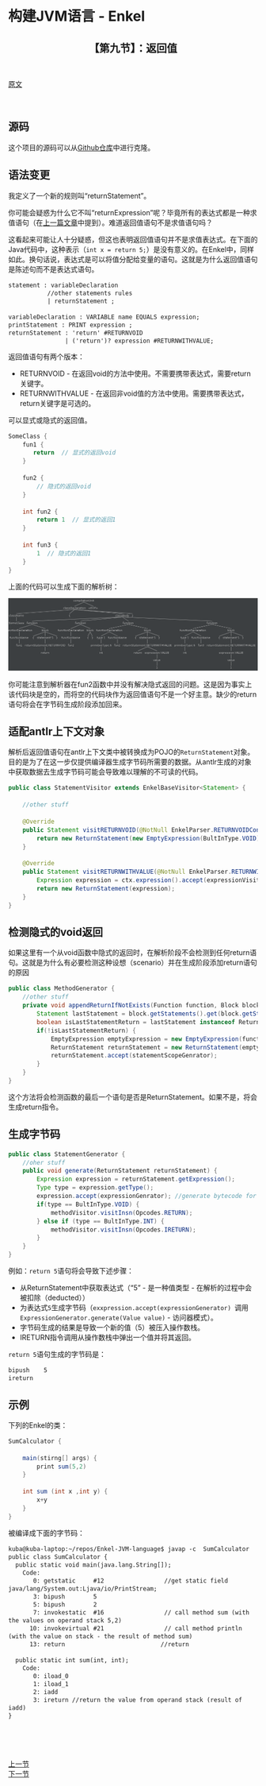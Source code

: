 # 构建JVM语言 - Enkel

<h2 align="center">【第九节】：返回值</h2>

</br>

[原文](http://jakubdziworski.github.io/enkel/2016/04/14/enkel_9_return.html)

</br>

## 源码

这个项目的源码可以从[Github仓库](https://github.com/JakubDziworski/Enkel-JVM-language)中进行克隆。

## 语法变更

我定义了一个新的规则叫“returnStatement”。

你可能会疑惑为什么它不叫“returnExpression”呢？毕竟所有的表达式都是一种求值语句（在[上一篇文章](./07-算数运算.md)中提到）。难道返回值语句不是求值语句吗？

这看起来可能让人十分疑惑，但这也表明返回值语句并不是求值表达式。在下面的Java代码中，这种表示（`int x = return 5;`）是没有意义的。在Enkel中，同样如此。换句话说，表达式是可以将值分配给变量的语句。这就是为什么返回值语句是陈述句而不是表达式语句。

```antlr
statement : variableDeclaration
           //other statements rules
           | returnStatement ;

variableDeclaration : VARIABLE name EQUALS expression;
printStatement : PRINT expression ;
returnStatement : 'return' #RETURNVOID
                | ('return')? expression #RETURNWITHVALUE;
```

返回值语句有两个版本：
- RETURNVOID - 在返回void的方法中使用。不需要携带表达式，需要return关键字。
- RETURNWITHVALUE - 在返回非void值的方法中使用。需要携带表达式，return关键字是可选的。

可以显式或隐式的返回值。

```groovy
SomeClass {
    fun1 {
       return  // 显式的返回void
    }
    
    fun2 {
        // 隐式的返回void
    }
    
    int fun2 {
        return 1  // 显式的返回1
    }
    
    int fun3 {
        1  // 隐式的返回1
    }
}
```

上面的代码可以生成下面的解析树：

![解析树](./img/parse_tree9.gif)

你可能注意到解析器在fun2函数中并没有解决隐式返回的问题。这是因为事实上该代码块是空的，而将空的代码块作为返回值语句不是一个好主意。缺少的return语句将会在字节码生成阶段添加回来。

## 适配antlr上下文对象

解析后返回值语句在antlr上下文类中被转换成为POJO的`ReturnStatement`对象。目的是为了在这一步仅提供编译器生成字节码所需要的数据。从antlr生成的对象中获取数据去生成字节码可能会导致难以理解的不可读的代码。

```java
public class StatementVisitor extends EnkelBaseVisitor<Statement> {

    //other stuff
    
    @Override
    public Statement visitRETURNVOID(@NotNull EnkelParser.RETURNVOIDContext ctx) {
        return new ReturnStatement(new EmptyExpression(BultInType.VOID));
    }
    
    @Override
    public Statement visitRETURNWITHVALUE(@NotNull EnkelParser.RETURNWITHVALUEContext ctx) {
        Expression expression = ctx.expression().accept(expressionVisitor); 
        return new ReturnStatement(expression);
    }   
}
```

## 检测隐式的void返回

如果这里有一个从void函数中隐式的返回时，在解析阶段不会检测到任何return语句。这就是为什么有必要检测这种设想（scenario）并在生成阶段添加return语句的原因

```java
public class MethodGenerator {
    //other stuff
    private void appendReturnIfNotExists(Function function, Block block,StatementGenerator statementScopeGenrator) {
        Statement lastStatement = block.getStatements().get(block.getStatements().size() - 1);
        boolean isLastStatementReturn = lastStatement instanceof ReturnStatement;
        if(!isLastStatementReturn) {
            EmptyExpression emptyExpression = new EmptyExpression(function.getReturnType());
            ReturnStatement returnStatement = new ReturnStatement(emptyExpression);
            returnStatement.accept(statementScopeGenrator);
        }
    }
}
```

这个方法将会检测函数的最后一个语句是否是ReturnStatement。如果不是，将会生成return指令。

## 生成字节码

```java
public class StatementGenerator {
    //oher stuff
    public void generate(ReturnStatement returnStatement) {
        Expression expression = returnStatement.getExpression();
        Type type = expression.getType();
        expression.accept(expressionGenrator); //generate bytecode for expression itself (puts the value of expression onto the stack)
        if(type == BultInType.VOID) {
            methodVisitor.visitInsn(Opcodes.RETURN);
        } else if (type == BultInType.INT) {
            methodVisitor.visitInsn(Opcodes.IRETURN);
        }
    }
}
```

例如：`return 5`语句将会导致下述步骤：
- 从ReturnStatement中获取表达式（“5” - 是一种值类型 - 在解析的过程中会被扣除（deducted））
- 为表达式`5`生成字节码（`exxpression.accept(expressionGenerator) `调用`ExpressionGenerator.generate(Value value)` - 访问器模式）。
- 字节码生成的结果是导致一个新的值（5）被压入操作数栈。
- IRETURN指令调用从操作数栈中弹出一个值并将其返回。

`return 5`语句生成的字节码是：

```shell
bipush    5
ireturn
```

## 示例

下列的Enkel的类：

```groovy
SumCalculator {

    main(stirng[] args) {
        print sum(5,2)
    }

    int sum (int x ,int y) {
        x+y
    }
}
```

被编译成下面的字节码：

```shell
kuba@kuba-laptop:~/repos/Enkel-JVM-language$ javap -c  SumCalculator
public class SumCalculator {
  public static void main(java.lang.String[]);
    Code:
       0: getstatic     #12                 //get static field java/lang/System.out:Ljava/io/PrintStream;
       3: bipush        5
       5: bipush        2
       7: invokestatic  #16                 // call method sum (with the values on operand stack 5,2)
      10: invokevirtual #21                 // call method println (with the value on stack - the result of method sum)
      13: return                           //return

  public static int sum(int, int);
    Code:
       0: iload_0
       1: iload_1
       2: iadd
       3: ireturn //return the value from operand stack (result of iadd)
}
```

</br></br></br>

<div align="left"><a href="./07-算数运算.md">上一节</a></div>

<div align="left"><a href="./08-返回值.md">下一节</a></div>